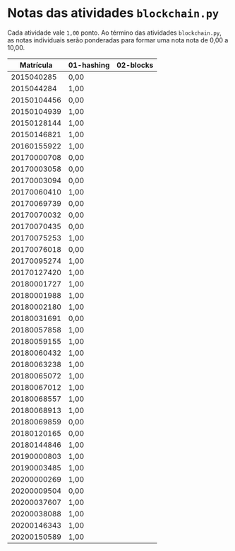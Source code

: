 # Notas das atividades `blockchain.py`

Cada atividade vale `1,00` ponto. Ao término das atividades `blockchain.py`, as notas individuais serão ponderadas para formar uma nota nota de 0,00 a 10,00.

| Matrícula   | 01-hashing | 02-blocks |
| ----------- | ---------- | --------- |
| 2015040285  | 0,00       |           |
| 2015044284  | 1,00       |           |
| 20150104456 | 0,00       |           |
| 20150104939 | 1,00       |           |
| 20150128144 | 1,00       |           |
| 20150146821 | 1,00       |           |
| 20160155922 | 1,00       |           |
| 20170000708 | 0,00       |           |
| 20170003058 | 0,00       |           |
| 20170003094 | 0,00       |           |
| 20170060410 | 1,00       |           |
| 20170069739 | 0,00       |           |
| 20170070032 | 0,00       |           |
| 20170070435 | 0,00       |           |
| 20170075253 | 1,00       |           |
| 20170076018 | 0,00       |           |
| 20170095274 | 1,00       |           |
| 20170127420 | 1,00       |           |
| 20180001727 | 1,00       |           |
| 20180001988 | 1,00       |           |
| 20180002180 | 1,00       |           |
| 20180031691 | 0,00       |           |
| 20180057858 | 1,00       |           |
| 20180059155 | 1,00       |           |
| 20180060432 | 1,00       |           |
| 20180063238 | 1,00       |           |
| 20180065072 | 1,00       |           |
| 20180067012 | 1,00       |           |
| 20180068557 | 1,00       |           |
| 20180068913 | 1,00       |           |
| 20180069859 | 0,00       |           |
| 20180120165 | 0,00       |           |
| 20180144846 | 1,00       |           |
| 20190000803 | 1,00       |           |
| 20190003485 | 1,00       |           |
| 20200000269 | 1,00       |           |
| 20200009504 | 0,00       |           |
| 20200037607 | 1,00       |           |
| 20200038088 | 1,00       |           |
| 20200146343 | 1,00       |           |
| 20200150589 | 1,00       |           |
